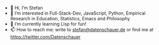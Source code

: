 - 👋 Hi, I’m Stefan
- 👀 I’m interested in Full-Stack-Dev, JavaScript, Python, Empirical Research in Education, Statistics, Emacs and Philosophy
- 🌱 I’m currently learning Lisp for fun!
- 📫 How to reach me: write to stefan@datenschauer.de or find me at https://twitter.com/Datenschauer

<!---
datenschauer/datenschauer is a ✨ special ✨ repository because its `README.md` (this file) appears on your GitHub profile.
You can click the Preview link to take a look at your changes.
--->

